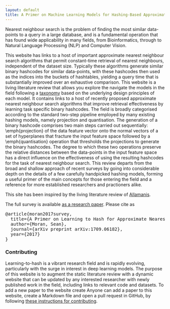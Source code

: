 ```yaml
---
layout: default
title: A Primer on Machine Learning Models for Hashing-Based Approximate Nearest Neighbour Search
---
```


Nearest neighbour search is the problem of finding the most similar data-points to a query in a large database, and is a fundamental operation that has found wide applicability in many fields, from Bioinformatics, through to Natural Language Processing (NLP) and Computer Vision.

This website has links to a host of important approximate nearest neighbour search algorithms that permit constant-time retrieval of nearest neighbours, independent of the dataset size. Typically these algorithms generate similar binary hashcodes for similar data-points, with these hashcodes then used as the indices into the buckets of hashtables, yielding a query time that is substantially improved over an exhaustive comparison. This website is a living literature review that allows you explore the navigate the models in the field following a [taxonomy](\taxnomomy) based on the underlying design principles of each model. It contains links to a host of recently proposed approximate nearest neighbour search algorithms that improve retrieval effectiveness by learning task specific binary hashcodes. The field is broadly categorised according to the standard two-step pipeline employed by many existing hashing models, namely projection and quantisation. The generation of a binary hashcode comprises two main steps carried out sequentially: \emph{projection} of the data feature vector onto the normal vectors of a set of hyperplanes that fracture the input feature space followed by a \emph{quantisation} operation that thresholds the projections to generate the binary hashcodes. The degree to which these two operations preserve the relative distances between the data-points in the input feature space has a direct influence on the effectiveness of using the resulting hashcodes for the task of nearest neighbour search. This review departs from the broad and shallow approach of recent surveys by going into considerable depth on the details of a few carefully handpicked hashing models, forming a useful primer of the main concepts for those entering the field and a reference for more established researchers and practioners alike.

This site has been inspired by the living literature review of [Allamanis](https://ml4code.github.io).

The full survey is available [as a research paper](https//).
Please cite as
<pre>
@article{moran2017survey,
  title={A Primer on Learning to Hash for Approximate Nearest Neighbour Search},
  author={Moran, Sean},
  journal={arXiv preprint arXiv:1709.06182},
  year={2017}
}
</pre>

### Contributing

Learning-to-hash is a vibrant research field and is rapidly evolving, particularly with the surge in interest in deep learning models. The purpose of this website is to augment the static literature review with a dynamic website that can be updated by any interested researcher with newly published work in the field, including links to relevant code and datasets. To add a new paper to the website create  Anyone can add a paper to this website, create a Markdown file and open a pull request in GitHub, by following [these instructions for contributing](contributing.html).
